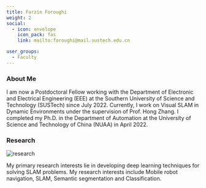 ```yaml
---
title: Farzin Foroughi
weight: 2
social:
  - icon: envelope 
    icon_pack: fas
    link: mailto:foroughi@mail.sustech.edu.cn

user_groups:
  - Faculty
---
```

### About Me
I am now a Postdoctoral Fellow working with the Department of Electronic and Electrical Engineering (EEE) at the Southern University of Science and Technology (SUSTech) since July 2022. Currently, I work on Visual SLAM in Dynamic Environments under the supervision of Prof. Hong Zhang. I completed my Ph.D. in the Department of Automation at the University of Science and Technology of China (NUAA) in April 2022. 

### Research
![research](authors_research/farzin_foroughi.png "Research Introduction")

My primary research interests lie in developing deep learning techniques for solving SLAM problems. My research interests include Mobile robot navigation, SLAM, Semantic segmentation and Classification.



